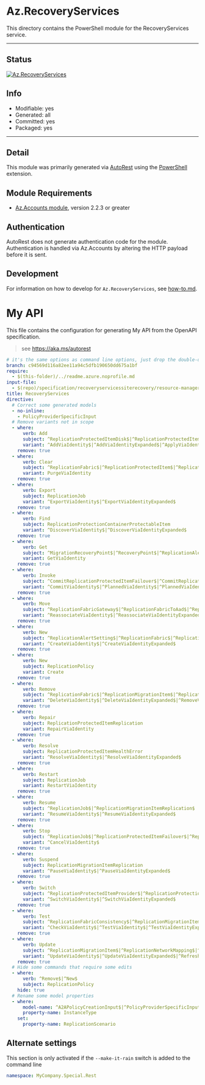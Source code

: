 <!-- region Generated -->
# Az.RecoveryServices
This directory contains the PowerShell module for the RecoveryServices service.

---
## Status
[![Az.RecoveryServices](https://img.shields.io/powershellgallery/v/Az.RecoveryServices.svg?style=flat-square&label=Az.RecoveryServices "Az.RecoveryServices")](https://www.powershellgallery.com/packages/Az.RecoveryServices/)

## Info
- Modifiable: yes
- Generated: all
- Committed: yes
- Packaged: yes

---
## Detail
This module was primarily generated via [AutoRest](https://github.com/Azure/autorest) using the [PowerShell](https://github.com/Azure/autorest.powershell) extension.

## Module Requirements
- [Az.Accounts module](https://www.powershellgallery.com/packages/Az.Accounts/), version 2.2.3 or greater

## Authentication
AutoRest does not generate authentication code for the module. Authentication is handled via Az.Accounts by altering the HTTP payload before it is sent.

## Development
For information on how to develop for `Az.RecoveryServices`, see [how-to.md](how-to.md).
<!-- endregion -->

# My API 

This file contains the configuration for generating My API from the OpenAPI specification.

> see https://aka.ms/autorest

``` yaml
# it's the same options as command line options, just drop the double-dash!
branch: c94569d116a82ee11a94c5dfb190650dd675a1bf
require:
  - $(this-folder)/../readme.azure.noprofile.md
input-file:
  - $(repo)/specification/recoveryservicessiterecovery/resource-manager/Microsoft.RecoveryServices/stable/2023-02-01/service.json
title: RecoveryServices
directive:
  # Correct some generated models
  - no-inline:
    - PolicyProviderSpecificInput
  # Remove variants not in scope
  - where:
      verb: Add
      subject: ^ReplicationProtectedItemDisk$|^ReplicationProtectedItemRecoveryPoint$
      variant: ^AddViaIdentity$|^AddViaIdentityExpanded$|^ApplyViaIdentity$|^ApplyViaIdentityExpanded$
    remove: true
  - where:
      verb: Clear
      subject: ^ReplicationFabric$|^ReplicationProtectedItem$|^ReplicationProtectionContainerMapping$|^ReplicationRecoveryServicesProvider$
      variant: PurgeViaIdentity
    remove: true
  - where:
      verb: Export
      subject: ReplicationJob
      variant: ^ExportViaIdentity$|^ExportViaIdentityExpanded$
    remove: true
  - where:
      verb: Find
      subject: ReplicationProtectionContainerProtectableItem
      variant: ^DiscoverViaIdentity$|^DiscoverViaIdentityExpanded$
    remove: true
  - where:
      verb: Get
      subject: ^MigrationRecoveryPoint$|^RecoveryPoint$|^ReplicationAlertSetting$|^ReplicationEligibilityResult$|^ReplicationEvent$|^ReplicationFabric$|^ReplicationJob$|^ReplicationLogicalNetwork$|^ReplicationMigrationItem$|^ReplicationNetwork$|^ReplicationNetworkMapping$|^ReplicationPolicy$|^ReplicationProtectableItem$|^ReplicationProtectedItem$|^ReplicationProtectionContainer$|^ReplicationProtectionContainerMapping$|^ReplicationProtectionIntent$|^ReplicationRecoveryPlan$|^ReplicationRecoveryServicesProvider$|^ReplicationStorageClassification$|^ReplicationStorageClassificationMapping$|^ReplicationVaultHealth$|^ReplicationVaultSetting$|^ReplicationvCenter$|^SupportedOperatingSystem$
      variant: GetViaIdentity
    remove: true
  - where:
      verb: Invoke
      subject: ^CommitReplicationProtectedItemFailover$|^CommitReplicationRecoveryPlanFailover$|^PlannedReplicationProtectedItemFailover$|^PlannedReplicationRecoveryPlanFailover$|^RenewReplicationFabricCertificate$|^ReprotectReplicationProtectedItem$|^ReprotectReplicationRecoveryPlan$|^ResyncReplicationMigrationItem$|^UnplannedReplicationProtectedItemFailover$|^UnplannedReplicationRecoveryPlanFailover$
      variant: ^CommitViaIdentity$|^PlannedViaIdentity$|^PlannedViaIdentityExpanded$|^RenewViaIdentity$|^RenewViaIdentityExpanded$|^ReprotectViaIdentity$|^ReprotectViaIdentityExpanded$|^ResyncViaIdentity$|^ResyncViaIdentityExpanded$|^UnplannedViaIdentity$|^UnplannedViaIdentityExpanded$
    remove: true
  - where:
      verb: Move
      subject: ^ReplicationFabricGateway$|^ReplicationFabricToAad$|^ReplicationMigrationItem$
      variant: ^ReassociateViaIdentity$|^ReassociateViaIdentityExpanded$|^MigrateViaIdentity$|^MigrateViaIdentityExpanded$
    remove: true
  - where:
      verb: New
      subject: ^ReplicationAlertSetting$|^ReplicationFabric$|^ReplicationMigrationItem$|^ReplicationNetworkMapping$|^ReplicationPolicy$|^ReplicationProtectedItem$|^ReplicationProtectionContainer$|^ReplicationProtectionContainerMapping$|^ReplicationProtectionIntent$|^ReplicationRecoveryPlan$|^ReplicationRecoveryServicesProvider$|^ReplicationStorageClassificationMapping$|^ReplicationVaultSetting$|^ReplicationvCenter$
      variant: ^CreateViaIdentity$|^CreateViaIdentityExpanded$
    remove: true
  - where:
      verb: New
      subject: ReplicationPolicy
      variant: Create
    remove: true
  - where:
      verb: Remove
      subject: ^ReplicationFabric$|^ReplicationMigrationItem$|^ReplicationNetworkMapping$|^ReplicationPolicy$|^ReplicationProtectedItem$|^ReplicationProtectedItemDisk$|^ReplicationProtectionContainer$|^ReplicationProtectionContainerMapping$|^ReplicationRecoveryPlan$|^ReplicationRecoveryServicesProvider$|^ReplicationStorageClassificationMapping$|^ReplicationvCenter$
      variant: ^DeleteViaIdentity$|^DeleteViaIdentityExpanded$|^RemoveViaIdentity$|^RemoveViaIdentityExpanded$
    remove: true
  - where:
      verb: Repair
      subject: ReplicationProtectedItemReplication
      variant: RepairViaIdentity
    remove: true
  - where:
      verb: Resolve
      subject: ReplicationProtectedItemHealthError
      variant: ^ResolveViaIdentity$|^ResolveViaIdentityExpanded$
    remove: true
  - where:
      verb: Restart
      subject: ReplicationJob
      variant: RestartViaIdentity
    remove: true
  - where:
      verb: Resume
      subject: ^ReplicationJob$|^ReplicationMigrationItemReplication$
      variant: ^ResumeViaIdentity$|^ResumeViaIdentityExpanded$
    remove: true
  - where:
      verb: Stop
      subject: ^ReplicationJob$|^ReplicationProtectedItemFailover$|^ReplicationRecoveryPlanFailover$
      variant: ^CancelViaIdentity$
    remove: true
  - where:
      verb: Suspend
      subject: ReplicationMigrationItemReplication
      variant: ^PauseViaIdentity$|^PauseViaIdentityExpanded$
    remove: true
  - where:
      verb: Switch
      subject: ^ReplicationProtectedItemProvider$|^ReplicationProtectionContainerProtection$
      variant: ^SwitchViaIdentity$|^SwitchViaIdentityExpanded$
    remove: true
  - where:
      verb: Test
      subject: ^ReplicationFabricConsistency$|^ReplicationMigrationItemMigrate$|^ReplicationMigrationItemMigrateCleanup$|^ReplicationProtectedItemFailover$|^ReplicationProtectedItemFailoverCleanup$|^ReplicationRecoveryPlanFailover$|^ReplicationRecoveryPlanFailoverCleanup$
      variant: ^CheckViaIdentity$|^TestViaIdentity$|^TestViaIdentityExpanded$
    remove: true
  - where:
      verb: Update
      subject: ^ReplicationMigrationItem$|^ReplicationNetworkMapping$|^ReplicationPolicy$|^ReplicationProtectedItem$|^ReplicationProtectedItemAppliance$|^ReplicationProtectedItemMobilityService$|^ReplicationProtectionContainerMapping$|^ReplicationRecoveryPlan$|^ReplicationRecoveryServicesProvider$|^ReplicationVaultHealth$|^ReplicationvCenter$
      variant: ^UpdateViaIdentity$|^UpdateViaIdentityExpanded$|^RefreshViaIdentity$
    remove: true
  # Hide some commands that require some edits
  - where:
      verb: ^Remove$|^New$
      subject: ReplicationPolicy
    hide: true
  # Rename some model properties
  - where:
      model-name: ^A2APolicyCreationInput$|^PolicyProviderSpecificInput$|^A2ACrossClusterMigrationPolicyCreationInput$|^InMagePolicyInput$|^HyperVReplicaAzurePolicyInput$|^HyperVReplicaBluePolicyInput$|^HyperVReplicaPolicyInput$|^InMageRcmFailbackPolicyCreationInput$|^InMageRcmPolicyCreationInput$|^InMageAzureV2PolicyInput$|^VMwareCbtPolicyCreationInput$
      property-name: InstanceType
    set:
      property-name: ReplicationScenario
```

## Alternate settings

This section is only activated if the `--make-it-rain` switch is added to the command line

``` yaml $(make-it-rain)
namespace: MyCompany.Special.Rest
```
